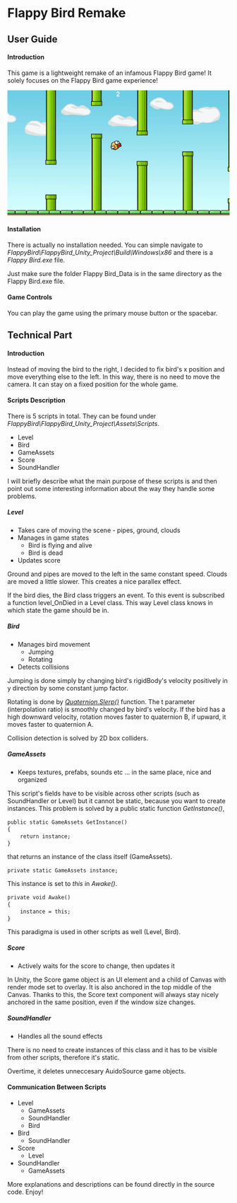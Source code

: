 # Flappy Bird Remake
## User Guide
#### Introduction
This game is a lightweight remake of an infamous Flappy Bird game! It solely focuses on the Flappy Bird game experience!


![flappyBirdSnapshotFromTheGame](InGamePhoto.jpeg)

#### Installation
There is actually no installation needed. You can simple navigate to _FlappyBird\FlappyBird\_Unity\_Project\Build\Windows\x86_ and there is a _Flappy Bird.exe_ file. 

Just make sure the folder Flappy Bird_Data is in the same directory as the Flappy Bird.exe file.

#### Game Controls
You can play the game using the primary mouse button or the spacebar.



## Technical Part
#### Introduction
Instead of moving the bird to the right, I decided to fix bird's x position and move everything else to the left. In this way, there is no need to move the camera. It can stay on a fixed position for the whole game.


#### Scripts Description
There is 5 scripts in total. They can be found under _FlappyBird\FlappyBird\_Unity\_Project\Assets\Scripts_.
* Level
* Bird
* GameAssets
* Score
* SoundHandler

I will briefly describe what the main purpose of these scripts is and then point out some interesting information about the way they handle some problems.

##### Level
* Takes care of moving the scene - pipes, ground, clouds
* Manages in game states  
    * Bird is flying and alive
    * Bird is dead
* Updates score

Ground and pipes are moved to the left in the same constant speed. Clouds are moved a little slower. This creates a nice parallex effect.

If the bird dies, the Bird class triggers an event. To this event is subscribed a function level\_OnDied in a  Level class. This way Level class knows in which state the game should be in.

##### Bird
* Manages bird movement
    * Jumping
    * Rotating
* Detects collisions

Jumping is done simply by changing bird's rigidBody's velocity positively in y direction by some constant jump factor.

Rotating is done by [_Quaternion.Slerp()_](https://docs.unity3d.com/ScriptReference/Quaternion.Slerp.html) function. The t parameter (interpolation ratio) is smoothly changed by bird's velocity. If the bird has a high downward velocity, rotation moves faster to quaternion B, if upward, it moves faster to quaternion A. 

Collision detection is solved by 2D box colliders.

##### GameAssets
* Keeps textures, prefabs, sounds etc ... in the same place, nice and organized

This script's fields have to be visible across other scripts (such as SoundHandler or Level) but it cannot be static, because you want to create instances. This problem is solved by a public static function _GetInstance()_,

```
public static GameAssets GetInstance()
{
    return instance;
}
```

that returns an instance of the class itself (GameAssets).

```
private static GameAssets instance;
```

This instance is set to _this_ in _Awake()_.

```
private void Awake()
{
    instance = this;
}
```

This paradigma is used in other scripts as well (Level, Bird).

##### Score
* Actively waits for the score to change, then updates it

In Unity, the Score game object is an UI element and a child of Canvas with render mode set to overlay. It is also anchored in the top middle of the Canvas. Thanks to this, the Score text component will always stay nicely anchored in the same position, even if the window size changes.

##### SoundHandler
* Handles all the sound effects

There is no need to create instances of this class and it has to be visible from other scripts, therefore it's static.

Overtime, it deletes unneccesary AuidoSource game objects.


#### Communication Between Scripts 
* Level
    * GameAssets
    * SoundHandler
    * Bird
* Bird
    * SoundHandler
* Score
    * Level
* SoundHandler
    * GameAssets

More explanations and descriptions can be found directly in the source code. Enjoy!




